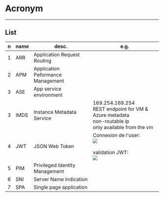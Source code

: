 # Acronym

---

## List
|n|name|desc.|e.g.|
|-|----|-----|----|
|1|ARR|Application Request Routing||
|2|APM|Application Peformance Management||
|3|ASE|App service environment||
|3|IMDS|Instance Metadata Service|169.254.169.254<br/>REST endpoint for VM & Azure metadata<br/>non-routable ip<br/>only available from the vm|
|4|JWT|JSON Web Token|Connexion de l'user:<br/>[<img src="https://i.imgur.com/Qi4iTkt.png">](https://i.imgur.com/Qi4iTkt.png)<br/><br/>validation JWT:<br/>[<img src="https://i.imgur.com/0iaigS4.png">](https://i.imgur.com/0iaigS4.png)|
|5|PIM|Privileged Identity Management||
|6|SNI|Server Name Indication|
|7|SPA|Single page application|
